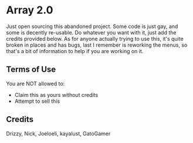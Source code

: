 # Array 2.0

Just open sourcing this abandoned project. Some code is just gay, and some is decently re-usable. Do whatever you want with it,
just add the credits provided below. As for anyone actually trying to use this, it's quite broken in places and has bugs, last I remember is
reworking the menus, so that's a bit of information to help if you are working on it.

## Terms of Use

You are NOT allowed to:

- Claim this as yours without credits
- Attempt to sell this

## Credits

Drizzy, Nick, Joeloeli, kayalust, GatoGamer

